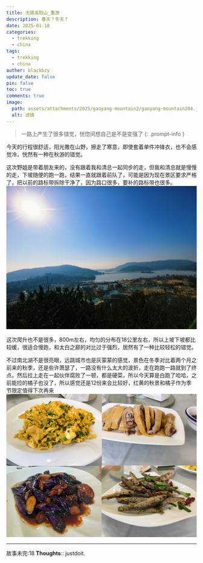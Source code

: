 ```yaml
---
title: 无锡高阳山_重游
description: 春天？冬天？
date: 2025-01-18
categories:
  - trekking
  - china
tags:
  - trekking
  - china
auther: blackbzy
update_date: false
pin: false
toc: true
comments: true
image:
  path: assets/attachments/2025/gaoyang-mountain2/gaoyang-mountain204.jpg
  alt: 滤镜
---
```


> 一路上产生了很多错觉，恍惚间想自己是不是变强了
{: .prompt-info }

今天的行程很舒适，阳光撒在山野，擦走了寒意，即使套着单件冲锋衣，也不会感觉冷，恍然有一种在秋游的错觉。

这次野姐是带着朋友来的，没有跟着我和清总一起同步的走，但我和清总就是慢慢的走，下坡随便的跑一跑，结果一直就跟着前队了，可能是因为现在景区要求严格了，把以前的路标带拆除干净了，因为路口很多，要补的路标带也很多。
![img](assets/attachments/2025/gaoyang-mountain2/gaoyang-mountain203.jpg)

这次爬升也不是很多，800m左右，均匀的分布在18公里左右，所以上坡下坡都比较缓，很适合慢跑，和太白之巅的对比过于强烈，居然有了一种比较轻松的错觉。

不过南北湖不是很亮眼，远跳城市也是灰蒙蒙的感觉，景色在冬季对比着两个月之前来的秋季，还是些许萧瑟了，一路没有什么太大的波折，走在跑跑一路就到了终点。然后拉上走在一起伙伴腐败了一顿，都是硬菜，所以今天算是白跑了哈哈，之前能捡的橘子也没了，所以感觉还是12份来会比较好，红黄的秋景和橘子作为季节限定值得下次再来
![img](assets/attachments/2025/gaoyang-mountain2/gaoyang-mountain202.jpg)

---
故事未完:18
**Thoughts**:: justdoit.
